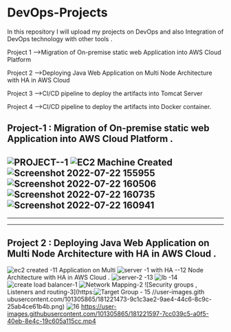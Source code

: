 
# DevOps-Projects  
In this repository I will upload my projects on DevOps and also Integration of DevOps technology with other tools .
 
Project 1 -->Migration of On-premise static web Application into AWS
Cloud Platform 

Project 2 -->Deploying Java Web Application on Multi Node Architecture
with HA in AWS Cloud   

Project 3 -->CI/CD pipeline to deploy the artifacts into Tomcat Server 

Project 4 -->CI/CD pipeline to deploy the artifacts into Docker container.



## Project-1 : Migration of On-premise  static web Application into AWS Cloud Platform . 
![PROJECT--1](https://user-images.githubusercontent.com/101305865/181105244-49a3be62-6d20-4747-9773-f042269a25a2.png)
![EC2  Machine Created](https://user-images.githubusercontent.com/101305865/181105263-4b1e958d-1aee-439c-a0f3-b5a3ee873a01.png)
![Screenshot 2022-07-22 155955](https://user-images.githubusercontent.com/101305865/181105305-376bb199-3293-4728-a4f9-c984e7f7cf99.png)
![Screenshot 2022-07-22 160506](https://user-images.githubusercontent.com/101305865/181105397-5e952c52-90c2-4130-956d-c9fbe44f5e1c.png)
![Screenshot 2022-07-22 160735](https://user-images.githubusercontent.com/101305865/181105416-324cbe02-343e-4650-bf24-1d2c340e0d57.png)
![Screenshot 2022-07-22 160941](https://user-images.githubusercontent.com/101305865/181105440-60435a8d-fb32-46a8-965d-259924bdd26e.png)
 ------------------------------------------------------------------------------------------------------------------------------------
 ------------------------------------------------------------------------------------------------------------------------------------
 ------------------------------------------------------------------------------------------------------------------------------------
 ## Project 2 : Deploying Java Web Application on Multi Node Architecture with HA in AWS Cloud .
![ec2 created -11](https://user-images.githubusercontent.com/101305865/181221050-2addd1d6-6395-4f0f-b3be-291cc251883a.png)
 Application on Multi ![server -1 with HA --12](https://user-images.githubusercontent.com/101305865/181221083-c26be154-d3c5-4cc3-b28d-c4512468a4da.png)
 Node Architecture with HA in AWS Cloud . 
 ![server-2 -13](https://user-images.githubusercontent.com/101305865/181221125-bb2b876e-936d-48a5-a81d-30b1af4b9c24.png)
![lb -14](https://user-images.githubusercontent.com/101305865/181221213-c069ce60-6c84-45c6-bad7-a8adfe975d67.png)
![create load balancer-1](https://user-images.githubusercontent.com/101305865/181221316-669b14e8-2f49-485d-93f3-a232b058da0a.png)
![Network Mapping-2](https://user-images.githubusercontent.com/101305865/181221418-b67601e7-ae15-4c79-98ae-643818491e97.png)
![Security groups , Listeners and routing-3](https:![Target Group - 15](https://user-images.githubusercontent.com/101305865/181221498-0fb5d548-a384-4026-9b7a-30a2dcf095b2.png)
//user-images.gith
ubusercontent.com/101305865/181221473-9c1c3ae2-9ae4-44c6-8c9c-25ab4ce61b4b.png)
![16](https://user-images.githubusercontent.com/101305865/181221574-c3ddf442-b721-4994-a83b-632088d0937d.png)
https://user-images.githubusercontent.com/101305865/181221597-7cc039c5-a0f5-40eb-8e4c-19c605a115cc.mp4
